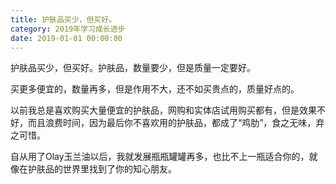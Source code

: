 ```yaml
---
title: 护肤品买少，但买好。
category: 2019年学习成长进步
date: 2019-01-01 00:00:00
---
```


护肤品买少，但买好。护肤品，数量要少，但是质量一定要好。  

买更多便宜的，数量再多，但是作用不大，还不如买贵点的，质量好点的。  

以前我总是喜欢购买大量便宜的护肤品，网购和实体店试用购买都有，但是效果不好，而且浪费时间，因为最后你不喜欢用的护肤品，都成了“鸡肋”，食之无味，弃之可惜。  

自从用了Olay玉兰油以后，我就发展瓶瓶罐罐再多，也比不上一瓶适合你的，就像在护肤品的世界里找到了你的知心朋友。